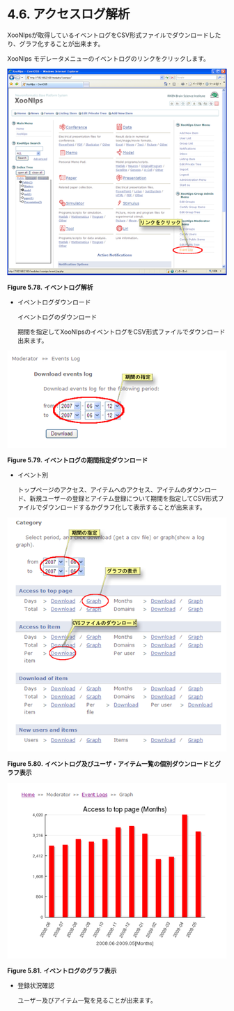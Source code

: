 # 4.6. アクセスログ解析

XooNIpsが取得しているイベントログをCSV形式ファイルでダウンロードしたり、グラフ化することが出来ます。

XooNIps モデレータメニューのイベントログのリンクをクリックします。

![Even log analysis](../../../.gitbook/assets/xoonips-operate70.png)

**Figure 5.78.**  **イベントログ解析**

* イベントログダウンロード

  イベントログのダウンロード

  期間を指定してXooNIpsのイベントログをCSV形式ファイルでダウンロード出来ます。

![](../../../.gitbook/assets/xoonips-operate71%20%281%29.png)

**Figure 5.79.**  **イベントログの期間指定ダウンロード**

* イベント別

  トップページのアクセス、アイテムへのアクセス、アイテムのダウンロード、新規ユーザーの登録とアイテム登録について期間を指定してCSV形式ファイルでダウンロードするかグラフ化して表示することが出来ます。

![](../../../.gitbook/assets/xoonips-operate72%20%282%29.png)

**Figure 5.80.** **イベントログ及びユーザ・アイテム一覧の個別ダウンロードとグラフ表示**

![](../../../.gitbook/assets/xoonips-operate73%20%282%29.png)

**Figure 5.81.**  **イベントログのグラフ表示**

* 登録状況確認

  ユーザー及びアイテム一覧を見ることが出来ます。

